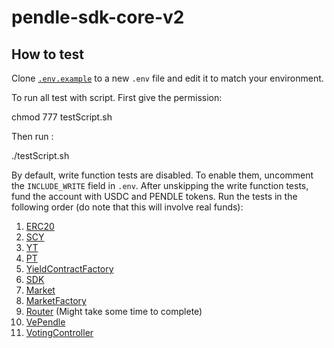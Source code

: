 # pendle-sdk-core-v2

## How to test

Clone [`.env.example`](.env.example) to a new `.env` file and edit it to match
your environment.

To run all test with script. First give the permission: 

chmod 777 testScript.sh

Then run :

./testScript.sh

By default, write function tests are disabled. To enable them, uncomment the
`INCLUDE_WRITE` field in `.env`. After unskipping the write function tests, fund
the account with USDC and PENDLE tokens. Run the tests in the following order
(do note that this will involve real funds):

1. [ERC20](test/ERC20.spec.ts)
2. [SCY](test/SCY.spec.ts)
3. [YT](test/YT.spec.ts)
4. [PT](test/PT.spec.ts)
5. [YieldContractFactory](test/YieldContractFactory.spec.ts)
6. [SDK](test/SDK.spec.ts)
7. [Market](test/Market.spec.ts)
8. [MarketFactory](test/MarketFactory.spec.ts)
9. [Router](test/Router.spec.ts) (Might take some time to complete)
10. [VePendle](test/VePendle.spec.ts)
11. [VotingController](test/VotingController.spec.ts)

